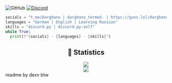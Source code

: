 
![GitHub](https://komarev.com/ghpvc/?username=Darghano&style=flat)
[![Discord](https://dcbadge.vercel.app/api/shield/1190660713006518467?style=flat&logoColor=presence&theme=clean)](https://discord.com/users/1190660713006518467)
<br>

```python
socials = "t.me/Darghano | darghano_termed. | https://guns.lol/darghano"
languages = "German | English | Learning Russian"
skills = "discord.py | discord.py-self"
while True:
  print(f"{socials} - {languages} - {skills}")
```


<div align="center">
    <h2 align="center">🔴 Statistics</h2>
    <div>
        <img src="https://github-readme-stats.vercel.app/api?username=Darghano&show_icons=true&bg_color=00000000">
    </div>
    <div>
        <img src="http://github-readme-streak-stats.herokuapp.com?user=Darghano&theme=tokyonight_duo&hide_border=true&mode=weekly">
    </div>
</div>
readme by dexv btw
